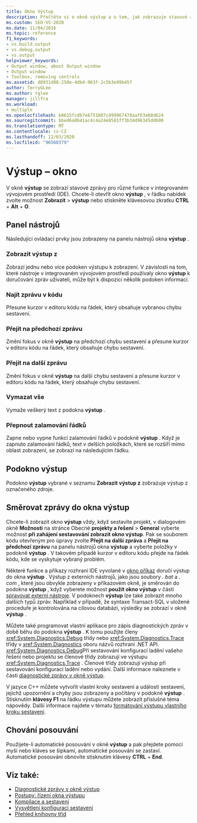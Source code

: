 ```yaml
---
title: Okno Výstup
description: Přečtěte si o okně výstup a o tom, jak zobrazuje stavové zprávy pro různé funkce v integrovaném vývojovém prostředí.
ms.custom: SEO-VS-2020
ms.date: 11/04/2016
ms.topic: reference
f1_keywords:
- vs.build.output
- vs.debug.output
- vs.output
helpviewer_keywords:
- Output window, about Output window
- Output window
- Toolbox, removing controls
ms.assetid: d8931d88-250e-4db4-963f-2c5b3e99b45f
author: TerryGLee
ms.author: tglee
manager: jillfra
ms.workload:
- multiple
ms.openlocfilehash: b8615fcdb7e6751087c499967478aaf63e68d624
ms.sourcegitcommit: bbed6a0b41ac4c4a24e8581ff3b34d96345ddb00
ms.translationtype: MT
ms.contentlocale: cs-CZ
ms.lasthandoff: 12/03/2020
ms.locfileid: "96560379"
---
```

# <a name="output-window"></a>Výstup – okno

V okně **výstup** se zobrazí stavové zprávy pro různé funkce v integrovaném vývojovém prostředí (IDE). Chcete-li otevřít okno **výstup** , v řádku nabídek zvolte možnost **Zobrazit**  >  **výstup** nebo stiskněte klávesovou zkratku **CTRL** + **Alt** + **O**.

## <a name="toolbar"></a>Panel nástrojů

Následující ovládací prvky jsou zobrazeny na panelu nástrojů okna **výstup** .

### <a name="show-output-from"></a>Zobrazit výstup z

Zobrazí jednu nebo více podoken výstupu k zobrazení. V závislosti na tom, které nástroje v integrovaném vývojovém prostředí používaly okno **výstup** k doručování zpráv uživateli, může být k dispozici několik podoken informací.

### <a name="find-message-in-code"></a>Najít zprávu v kódu

Přesune kurzor v editoru kódu na řádek, který obsahuje vybranou chybu sestavení.

### <a name="go-to-previous-message"></a>Přejít na předchozí zprávu

Změní fokus v okně **výstup** na předchozí chybu sestavení a přesune kurzor v editoru kódu na řádek, který obsahuje chybu sestavení.

### <a name="go-to-next-message"></a>Přejít na další zprávu

Změní fokus v okně **výstup** na další chybu sestavení a přesune kurzor v editoru kódu na řádek, který obsahuje chybu sestavení.

### <a name="clear-all"></a>Vymazat vše

Vymaže veškerý text z podokna **výstup** .

### <a name="toggle-word-wrap"></a>Přepnout zalamování řádků

Zapne nebo vypne funkci zalamování řádků v podokně **výstup** . Když je zapnuto zalamování řádků, text v delších položkách, které se rozšíří mimo oblast zobrazení, se zobrazí na následujícím řádku.

## <a name="output-pane"></a>Podokno výstup

Podokno **výstup** vybrané v seznamu **Zobrazit výstup z** zobrazuje výstup z označeného zdroje.

## <a name="route-messages-to-the-output-window"></a>Směrovat zprávy do okna výstup

Chcete-li zobrazit okno **výstup** vždy, když sestavíte projekt, v dialogovém okně **Možnosti** na stránce Obecné **projekty a řešení**  >  **General** vyberte možnost **při zahájení sestavování zobrazit okno výstup**. Pak se souborem kódu otevřeným pro úpravy zvolte **Přejít na další zpráva** a **Přejít na předchozí zprávu** na panelu nástrojů okna **výstup** a vyberte položky v podokně **výstup** . V takovém případě kurzor v editoru kódu přejde na řádek kódu, kde se vyskytuje vybraný problém.

Některé funkce a příkazy rozhraní IDE vyvolané v [okno příkaz](../../ide/reference/command-window.md) doručí výstup do okna **výstup** . Výstup z externích nástrojů, jako jsou soubory *. bat* a *. com* , které jsou obvykle zobrazeny v příkazovém okně, je směrován do podokna **výstup** , když vyberete možnost **použít okno výstup** v části [spravovat externí nástroje](../../ide/managing-external-tools.md). V podoknech **výstup** lze také zobrazit mnoho dalších typů zpráv. Například v případě, že syntaxe Transact-SQL v uložené proceduře je kontrolována na cílovou databázi, výsledky se zobrazí v okně **výstup** .

Můžete také programovat vlastní aplikace pro zápis diagnostických zpráv v době běhu do podokna **výstup** . K tomu použijte členy <xref:System.Diagnostics.Debug> třídy nebo <xref:System.Diagnostics.Trace> třídy v <xref:System.Diagnostics> oboru názvů rozhraní .NET API. <xref:System.Diagnostics.Debug>Při sestavování konfigurací ladění vašeho řešení nebo projektu se členové třídy zobrazují ve výstupu <xref:System.Diagnostics.Trace> . Členové třídy zobrazují výstup při sestavování konfigurací ladění nebo vydání. Další informace naleznete v části [diagnostické zprávy v okně výstup](../../debugger/diagnostic-messages-in-the-output-window.md).

V jazyce C++ můžete vytvořit vlastní kroky sestavení a události sestavení, jejichž upozornění a chyby jsou zobrazeny a počítány v podokně **výstup** . Stisknutím **klávesy F1** na řádku výstupu můžete zobrazit příslušné téma nápovědy. Další informace najdete v tématu [formátování výstupu vlastního kroku sestavení](/cpp/build/formatting-the-output-of-a-custom-build-step-or-build-event).

## <a name="scroll-behavior"></a>Chování posouvání

Použijete-li automatické posouvání v okně **výstup** a pak přejdete pomocí myši nebo kláves se šipkami, automatické posouvání se zastaví. Automatické posouvání obnovíte stisknutím klávesy **CTRL** + **End**.

## <a name="see-also"></a>Viz také:

- [Diagnostické zprávy v okně výstup](../../debugger/diagnostic-messages-in-the-output-window.md)
- [Postupy: řízení okna výstupu](/previous-versions/ht6z4e28(v=vs.140))
- [Kompilace a sestavení](../../ide/compiling-and-building-in-visual-studio.md)
- [Vysvětlení konfigurací sestavení](../../ide/understanding-build-configurations.md)
- [Přehled knihovny tříd](/dotnet/standard/class-library-overview)